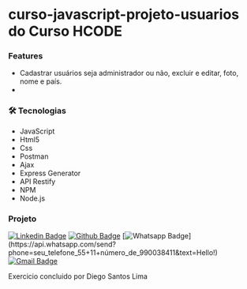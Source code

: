 # curso-javascript-projeto-usuarios do Curso HCODE


### Features
 - Cadastrar usuários seja administrador ou não, excluir e editar, foto, nome e país.
 -

### 🛠 Tecnologias
 - JavaScript
 - Html5
 - Css
 - Postman
 - Ajax
 - Express Generator
 - API Restify
 - NPM
 - Node.js


### Projeto
  



[![Linkedin Badge](https://img.shields.io/badge/-LinkedIn-blue?style=flat-square&logo=Linkedin&logoColor=white&link=link_do_seu_perfil_no_linkedin)](https://www.linkedin.com/in/diego-santos-lima-a2380899/)
[![Github Badge](https://img.shields.io/badge/-Github-000?style=flat-square&logo=Github&logoColor=white&link=link_do_seu_perfil_no_github)](https://github.com/Dihsl1986)
[![Whatsapp Badge](https://img.shields.io/badge/-Whatsapp-4CA143?style=flat-square&labelColor=4CA143&logo=whatsapp&logoColor=white&link=https://api.whatsapp.com/send?phone=seu_telefone_55+DDD+número_de_telefone&text=Hello!)](https://api.whatsapp.com/send?phone=seu_telefone_55+11+número_de_990038411&text=Hello!)
[![Gmail Badge](https://img.shields.io/badge/-Gmail-c14438?style=flat-square&logo=Gmail&logoColor=white&link=mailto:dihsl1986@gmail.com)](mailto:dihsl1986@gmail.com)

Exercicio concluido por Diego Santos Lima
